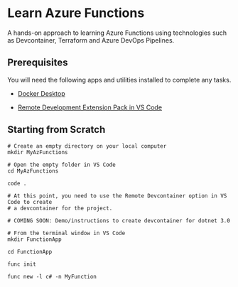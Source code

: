 # Learn Azure Functions

A hands-on approach to learning Azure Functions using technologies such as Devcontainer, Terraform and Azure DevOps Pipelines.

## Prerequisites

You will need the following apps and utilities installed to complete any tasks.

* [Docker Desktop](https://docs.docker.com/get-docker/)

* [Remote Development Extension Pack in VS Code](https://marketplace.visualstudio.com/items?itemName=ms-vscode-remote.vscode-remote-extensionpack)

## Starting from Scratch

```bashrc
# Create an empty directory on your local computer
mkdir MyAzFunctions

# Open the empty folder in VS Code
cd MyAzFunctions

code .

# At this point, you need to use the Remote Devcontainer option in VS Code to create
# a devcontainer for the project.

# COMING SOON: Demo/instructions to create devcontainer for dotnet 3.0

# From the terminal window in VS Code
mkdir FunctionApp

cd FunctionApp

func init

func new -l c# -n MyFunction

```
